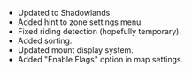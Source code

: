 * Updated to Shadowlands.
* Added hint to zone settings menu.
* Fixed riding detection (hopefully temporary).
* Added sorting.
* Updated mount display system.
* Added "Enable Flags" option in map settings.